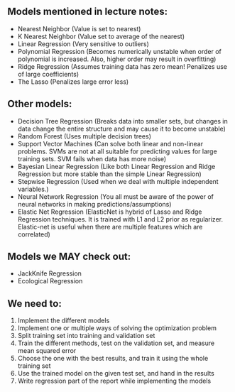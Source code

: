 Models mentioned in lecture notes:
----------------------------------
- Nearest Neighbor (Value is set to nearest)
- K Nearest Neighbor (Value set to average of the nearest)
- Linear Regression (Very sensitive to outliers)
- Polynomial Regression (Becomes numerically unstable when order of polynomial is increased. Also, higher order may result in overfitting)
- Ridge Regression (Assumes training data has zero mean! Penalizes use of large coefficients)
- The Lasso (Penalizes large error less)

Other models:
-------------
- Decision Tree Regression (Breaks data into smaller sets, but changes in data change the entire structure and may cause it to become unstable)
- Random Forest (Uses multiple decision trees)
- Support Vector Machines (Can solve both linear and non-linear problems. SVMs are not at all suitable for predicting values for large training sets. SVM fails when data has more noise)
- Bayesian Linear Regression (Like both Linear Regression and Ridge Regression but more stable than the simple Linear Regression)
- Stepwise Regression (Used when we deal with multiple independent variables.)
- Neural Network Regression (You all must be aware of the power of neural networks in making predictions/assumptions)
- Elastic Net Regression (ElasticNet is hybrid of Lasso and Ridge Regression techniques. It is trained with L1 and L2 prior as regularizer. Elastic-net is useful when there are multiple features which are correlated)

Models we MAY check out:
------------------------
- JackKnife Regression
- Ecological Regression

We need to:
-----------
1. Implement the different models
2. Implement one or multiple ways of solving the optimization problem
3. Split training set into training and validation set
4. Train the different methods, test on the validation set, and measure mean squared error
5. Choose the one with the best results, and train it using the whole training set
6. Use the trained model on the given test set, and hand in the results
7. Write regression part of the report while implementing the models
